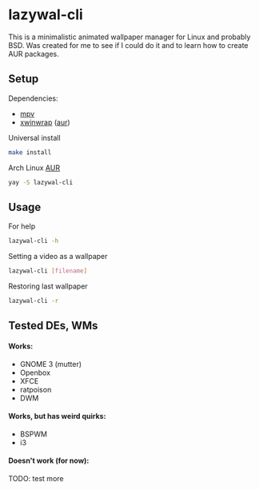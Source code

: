 # lazywal-cli

This is a minimalistic animated wallpaper manager for Linux and probably BSD. Was created for me to see if I could do it and to learn how to create AUR packages.
## Setup

Dependencies:
* [mpv](https://github.com/mpv-player/mpv)
* [xwinwrap](https://github.com/ujjwal96/xwinwrap) ([aur](https://aur.archlinux.org/packages/xwinwrap-git/))

Universal install
```bash
make install
```
Arch Linux [AUR](https://aur.archlinux.org/packages/lazywal-cli/)
```bash
yay -S lazywal-cli
```
## Usage

For help
```bash
lazywal-cli -h
```
Setting a video as a wallpaper
```bash
lazywal-cli [filename]
```
Restoring last wallpaper
```bash
lazywal-cli -r
```
## Tested DEs, WMs

#### Works:
* GNOME 3 (mutter)
* Openbox
* XFCE
* ratpoison
* DWM
#### Works, but has weird quirks:
* BSPWM
* i3
#### Doesn't work (for now):
TODO: test more
